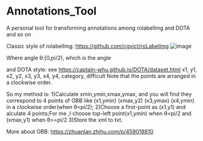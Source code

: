 # Annotations_Tool
A personal tool for transforming annotations among rolabelImg and DOTA and so on

Classic style of rolabelImg:
https://github.com/cgvict/roLabelImg
![image](https://user-images.githubusercontent.com/72430633/187375382-3d6e1911-1c41-44e3-a5b3-a7d4bd12ac08.png)


Where angle θ:[0,pi/2), which is the angle 

and DOTA style:
see https://captain-whu.github.io/DOTA/dataset.html
x1, y1, x2, y2, x3, y3, x4, y4, category, difficult
Note that the points are arranged in a clockwise order.

So my method is:
1)Calculate xmin,ymin,xmax,ymax, and you will find they correspond to 4 points of OBB like (x1,ymin) (xmax,y2) (x3,ymax) (x4,ymin) in a clockwise order(when θ<pi/2);
2)Choose a first-point as (x1,y1) and alculate 4 points;For me ,I choose top-left point(x1,ymin) when θ<pi/2 and (xmax,y1) when θ>=pi/2
3)Store the xml to txt.


More about OBB:
https://zhuanlan.zhihu.com/p/459018810




